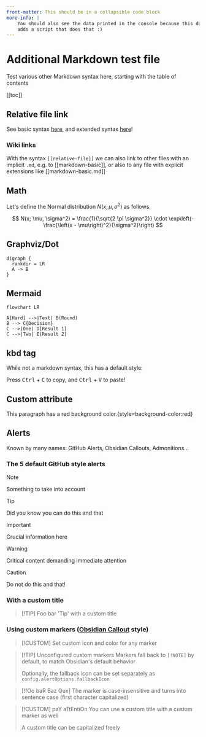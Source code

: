 ```yaml
---
front-matter: This should be in a collapsible code block
more-info: |
    You should also see the data printed in the console because this document
    adds a script that does that :)
---
```


<script type="text/javascript">
// this is an example for how to access front matter data from within the
// document. the anonymous function is used because in-document scripts will be
// re-executed on every soft reload (e.g. when editing in Vim with the Vim
// plugin), which would lead to a crash when redefining variables. this does
// not affect custom client-side JS because it is not re-run on every soft
// reload.
(() => {
    const frontMatterElement = document.getElementById('front-matter');

    if (frontMatterElement) {
        try {
            const frontMatter = JSON.parse(frontMatterElement.textContent);
            console.log('front matter:', frontMatter);
        } catch (err) {
            console.error('Failed to parse front matter JSON:', err);
        }
    }
})()
</script>

# Additional Markdown test file

Test various other Markdown syntax here, starting with the table of contents

[[toc]]

## Relative file link

See basic syntax [here](markdown-basic.md), and extended syntax [here](markdown-extended.md)!

### Wiki links

With the syntax `[[relative-file]]` we can also link to other files with an
implicit `.md`, e.g. to [[markdown-basic]], or also to any file with explicit
extensions like [[markdown-basic.md]]

## Math

Let's define the Normal distribution $N(x; \mu, \sigma^2)$ as follows.

$$
N(x; \mu, \sigma^2) = \frac{1}{\sqrt{2 \pi \sigma^2}} \cdot \exp\left(-\frac{\left(x - \mu\right)^2}{\sigma^2}\right)
$$

## Graphviz/Dot

```graphviz
digraph {
  rankdir = LR
  A -> B
}
```

## Mermaid

```mermaid
flowchart LR

A[Hard] -->|Text| B(Round)
B --> C{Decision}
C -->|One| D[Result 1]
C -->|Two| E[Result 2]
```

## kbd tag

While not a markdown syntax, this has a default style:

Press <kbd>Ctrl</kbd> + <kbd>C</kbd> to copy, and <kbd>Ctrl</kbd> + <kbd>V</kbd> to paste!

## Custom attribute

This paragraph has a red background color.{style=background-color:red}

## Alerts

Known by many names: GitHub Alerts, Obsidian Callouts, Admonitions...

### The 5 default GitHub style alerts

> [!NOTE]
> Something to take into account

> [!TIP]
> Did you know you can do this and that

> [!IMPORTANT]
> Crucial information here

> [!WARNING]
> Critical content demanding immediate attention

> [!CAUTION]
> Do not do this and that!

### With a custom title

> [!TIP] Foo bar
> 'Tip' with a custom title

### Using custom markers ([Obsidian Callout](https://help.obsidian.md/Editing+and+formatting/Callouts) style)

> [!CUSTOM]
> Set custom icon and color for any marker

> [!TIP] Unconfigured custom markers
> Markers fall back to `[!NOTE]` by default, to match Obsidian's default behavior
>
> Optionally, the fallback icon can be set separately as
> `config.alertOptions.fallbackIcon`

> [!fOo baR Baz Qux]
> The marker is case-insensitive and turns into sentence case (first character
> capitalized)

> [!CUSTOM] paY aTtEntiOn
> You can use a custom title with a custom marker as well
>
> A custom title can be capitalized freely
